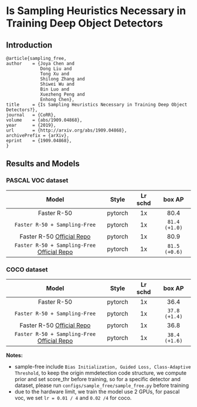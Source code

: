 # Is Sampling Heuristics Necessary in Training Deep Object Detectors


## Introduction

```
@article{sampling_free,
author    = {Joya Chen and
             Dong Liu and
             Tong Xu and
             Shilong Zhang and
             Shiwei Wu and
             Bin Luo and
             Xuezheng Peng and
             Enhong Chen},
title     = {Is Sampling Heuristics Necessary in Training Deep Object Detectors?},
journal   = {CoRR},
volume    = {abs/1909.04868},
year      = {2019},
url       = {http://arxiv.org/abs/1909.04868},
archivePrefix = {arXiv},
eprint    = {1909.04868},
}
```


## Results and Models


### PASCAL VOC dataset

| Model                                                                                    | Style   | Lr schd | box AP          |
|:----------------------------------------------------------------------------------------:|:-------:|:-------:|:---------------:|
| Faster R-50                                                                              | pytorch | 1x      |  80.4           |
| `Faster R-50 + Sampling-Free`                                                            | pytorch | 1x      |  `81.4 (+1.0)`  |
| Faster R-50 [Official Repo](https://github.com/ChenJoya/sampling-free)                   | pytorch | 1x      |  80.9           |
| `Faster R-50 + Sampling-Free` [Official Repo](https://github.com/ChenJoya/sampling-free) | pytorch | 1x      |  `81.5 (+0.6)`  |



### COCO dataset

| Model                                                                                    | Style   | Lr schd | box AP          |
|:----------------------------------------------------------------------------------------:|:-------:|:-------:|:---------------:|
| Faster R-50                                                                              | pytorch | 1x      |  36.4           |
| `Faster R-50 + Sampling-Free`                                                            | pytorch | 1x      |  `37.8 (+1.4)`  |
| Faster R-50 [Official Repo](https://github.com/ChenJoya/sampling-free)                   | pytorch | 1x      |  36.8           |
| `Faster R-50 + Sampling-Free` [Official Repo](https://github.com/ChenJoya/sampling-free) | pytorch | 1x      |  `38.4 (+1.6)`  |


**Notes:**
- sample-free include `Bias Initialization, Guided Loss, Class-Adaptive Threshold`, to keep the origin mmdetection code structure, 
we compute prior and set score_thr before training, so for a specific detector and dataset, please run `configs/sample_free/sample_free.py` before training
- due to the hardware limit, we train the model use 2 GPUs, for pascal voc, we set `lr = 0.01 / 4` and `0.02 /4` for coco.